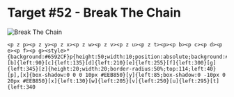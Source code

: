 # Target #52 - Break The Chain

![Break The Chain](https://cssbattle.dev/targets/52.png)

```
<p z p><p z y><p z x><p z w><p z v><p z u><p z t><p><p b><p c><p d><p e><p f><p g><style>*{background:#6592CF}p{height:50;width:10;position:absolute;background:#243D83;top:124;left:45}[b]{left:90}[c]{left:135}[d]{left:210}[e]{left:255}[f]{left:300}[g]{left:345}[z]{height:20;width:20;border-radius:50%;top:114;left:40}[p],[x]{box-shadow:0 0 0 10px #EEB850}[y]{left:85;box-shadow:0 -10px 0 20px #EEB850}[x]{left:130}[w]{left:205}[v]{left:250}[u]{left:295}[t]{left:340
```
